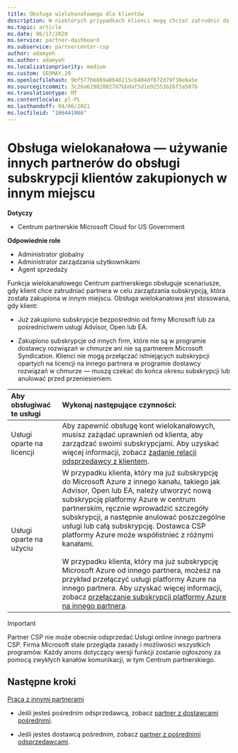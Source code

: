 ```yaml
---
title: Obsługa wielokanałowego dla klientów
description: W niektórych przypadkach klienci mogą chcieć zatrudnić do aprowizacji i obsłużyć subskrypcję zakupione w innym miejscu.
ms.topic: article
ms.date: 06/17/2020
ms.service: partner-dashboard
ms.subservice: partnercenter-csp
author: adamyeh
ms.author: adamyeh
ms.localizationpriority: medium
ms.custom: SEOMAY.20
ms.openlocfilehash: 9bf577b6869a8b48215cb404df872d79f38e6a5e
ms.sourcegitcommit: 3c26a61982082787bbdaf5d1e92553b26f3a5076
ms.translationtype: MT
ms.contentlocale: pl-PL
ms.lasthandoff: 04/06/2021
ms.locfileid: "106441986"
---
```

# <a name="multi-channel-support---using-other-partners-to-support-customer-subscriptions-purchased-elsewhere"></a>Obsługa wielokanałowa — używanie innych partnerów do obsługi subskrypcji klientów zakupionych w innym miejscu

**Dotyczy**

- Centrum partnerskie Microsoft Cloud for US Government

**Odpowiednie role**

- Administrator globalny
- Administrator zarządzania użytkownikami
- Agent sprzedaży

Funkcja wielokanałowego Centrum partnerskiego obsługuje scenariusze, gdy klient chce zatrudniać partnera w celu zarządzania subskrypcją, która została zakupiona w innym miejscu. Obsługa wielokanałowa jest stosowana, gdy klient:

- Już zakupiono subskrypcje bezpośrednio od firmy Microsoft lub za pośrednictwem usługi Advisor, Open lub EA.

- Zakupiono subskrypcje od innych firm, które nie są w programie dostawcy rozwiązań w chmurze ani nie są partnerem Microsoft Syndication. Klienci nie mogą przełączać istniejących subskrypcji opartych na licencji na innego partnera w programie dostawcy rozwiązań w chmurze — muszą czekać do końca okresu subskrypcji lub anulować przed przeniesieniem.

|Aby obsługiwać te usługi  | Wykonaj następujące czynności: |
|:---------|:---------|
|Usługi oparte na licencji    | Aby zapewnić obsługę kont wielokanałowych, musisz zażądać uprawnień od klienta, aby zarządzać swoimi subskrypcjami. Aby uzyskać więcej informacji, zobacz [żądanie relacji odsprzedawcy z klientem](request-a-relationship-with-a-customer.md).   |
|Usługi oparte na użyciu     |  W przypadku klienta, który ma już subskrypcję do Microsoft Azure z innego kanału, takiego jak Advisor, Open lub EA, należy utworzyć nową subskrypcję platformy Azure w centrum partnerskim, ręcznie wprowadzić szczegóły subskrypcji, a następnie anulować poszczególne usługi lub całą subskrypcję. Dostawca CSP platformy Azure może współistnieć z różnymi kanałami.<br/><br/> W przypadku klienta, który ma już subskrypcję Microsoft Azure od innego partnera, możesz na przykład przełączyć usługi platformy Azure na innego partnera.  Aby uzyskać więcej informacji, zobacz [przełączanie subskrypcji platformy Azure na innego partnera](switch-azure-subscriptions-to-a-different-partner.md). |

> [!IMPORTANT]  
> Partner CSP nie może obecnie odsprzedać Usługi online innego partnera CSP. Firma Microsoft stale przegląda zasady i możliwości wszystkich programów. Każdy anons dotyczący wersji funkcji zostanie ogłoszony za pomocą zwykłych kanałów komunikacji, w tym Centrum partnerskiego.

## <a name="next-steps"></a>Następne kroki

[Praca z innymi partnerami](work-with-other-partners.md)

- Jeśli jesteś pośrednim odsprzedawcą, zobacz [partner z dostawcami pośrednimi](indirect-reseller-tasks-in-partner-center.md).

- Jeśli jesteś dostawcą pośrednim, zobacz [partner z pośrednimi odsprzedawcami](indirect-provider-tasks-in-partner-center.md).
